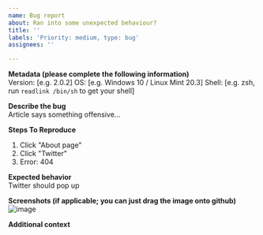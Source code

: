 ```yaml
---
name: Bug report
about: Ran into some unexpected behaviour?
title: ''
labels: 'Priority: medium, type: bug'
assignees: ''

---
```


**Metadata (please complete the following information)**  
Version: [e.g. 2.0.2]
OS: [e.g. Windows 10 / Linux Mint 20.3]
Shell: [e.g. zsh, run `readlink /bin/sh` to get your shell]

**Describe the bug**  
Article says something offensive...

**Steps To Reproduce**  
1. Click "About page"
2. Click "Twitter"
3. Error: 404

**Expected behavior**  
Twitter should pop up

**Screenshots (if applicable; you can just drag the image onto github)**  
![image](https://i.kym-cdn.com/photos/images/original/002/432/396/c22.jpg)

**Additional context**
